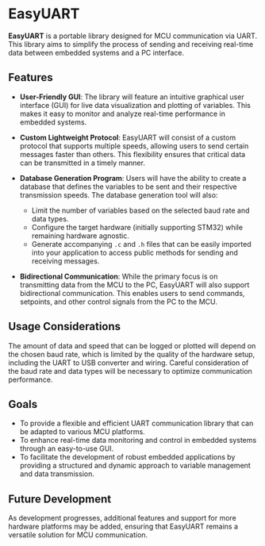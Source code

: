 # EasyUART

**EasyUART** is a portable library designed for MCU communication via UART. This library aims to simplify the process of sending and receiving real-time data between embedded systems and a PC interface.

## Features

- **User-Friendly GUI**: The library will feature an intuitive graphical user interface (GUI) for live data visualization and plotting of variables. This makes it easy to monitor and analyze real-time performance in embedded systems.
  
- **Custom Lightweight Protocol**: EasyUART will consist of a custom protocol that supports multiple speeds, allowing users to send certain messages faster than others. This flexibility ensures that critical data can be transmitted in a timely manner.

- **Database Generation Program**: Users will have the ability to create a database that defines the variables to be sent and their respective transmission speeds. The database generation tool will also:
  - Limit the number of variables based on the selected baud rate and data types.
  - Configure the target hardware (initially supporting STM32) while remaining hardware agnostic.
  - Generate accompanying `.c` and `.h` files that can be easily imported into your application to access public methods for sending and receiving messages.

- **Bidirectional Communication**: While the primary focus is on transmitting data from the MCU to the PC, EasyUART will also support bidirectional communication. This enables users to send commands, setpoints, and other control signals from the PC to the MCU.

## Usage Considerations

The amount of data and speed that can be logged or plotted will depend on the chosen baud rate, which is limited by the quality of the hardware setup, including the UART to USB converter and wiring. Careful consideration of the baud rate and data types will be necessary to optimize communication performance.

## Goals

- To provide a flexible and efficient UART communication library that can be adapted to various MCU platforms.
- To enhance real-time data monitoring and control in embedded systems through an easy-to-use GUI.
- To facilitate the development of robust embedded applications by providing a structured and dynamic approach to variable management and data transmission.

## Future Development

As development progresses, additional features and support for more hardware platforms may be added, ensuring that EasyUART remains a versatile solution for MCU communication.
